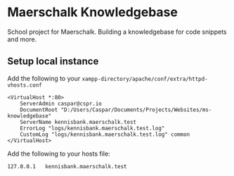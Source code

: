 # Maerschalk Knowledgebase
School project for Maerschalk. Building a knowledgebase for code snippets and more.


## Setup local instance
Add the following to your `xampp-directory/apache/conf/extra/httpd-vhosts.conf`
```
<VirtualHost *:80>
    ServerAdmin caspar@cspr.io
    DocumentRoot "D:/Users/Caspar/Documents/Projects/Websites/ms-knowledgebase"
    ServerName kennisbank.maerschalk.test
    ErrorLog "logs/kennisbank.maerschalk.test.log"
    CustomLog "logs/kennisbank.maerschalk.test.log" common
</VirtualHost>
```

Add the following to your hosts file:
```
127.0.0.1	kennisbank.maerschalk.test
```
